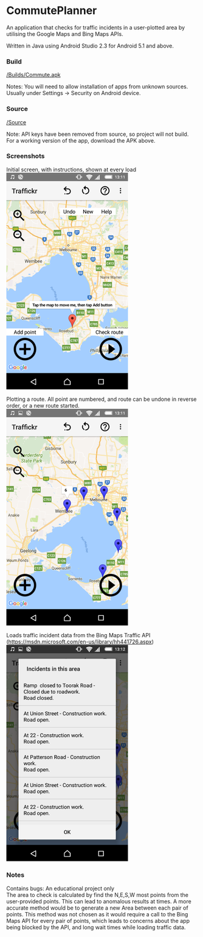 # CommutePlanner

An application that checks for traffic incidents in a user-plotted area by utilising the Google Maps and Bing Maps APIs.

Written in Java using Android Studio 2.3 for Android 5.1 and above.
  

### Build

<a href="https://github.com/kellybs1/CommutePlanner/blob/master/Builds/Commute.apk?raw=true">/Builds/Commute.apk</a>

Notes: You will need to allow installation of apps from unknown sources. Usually under Settings -> Security on Android device.


### Source

<a href="Source/Commute/app/src/main">/Source</a>

Note: API keys have been removed from source, so project will not build. For a working version of the app, download the APK above.


### Screenshots

Initial screen, with instructions, shown at every load
<img src="screenshots/screenshot1.png" width="320"/>


Plotting a route. All point are numbered, and route can be undone in reverse order, or a new route started.
<img src="screenshots/screenshot2.png" width="320"/>


Loads traffic incident data from the Bing Maps Traffic API (https://msdn.microsoft.com/en-us/library/hh441726.aspx)
<img src="screenshots/screenshot3.png" width="320"/>


### Notes
Contains bugs: An educational project only    
The area to check is calculated by find the N,E,S,W most points from the user-provided points. This can lead to anomalous results at times.
A more accurate method would be to generate a new Area between each pair of points. This method was not chosen as it would require a call to the Bing Maps API for every pair of points, which leads to concerns about the app being blocked by the API, and long wait times while loading traffic data.

